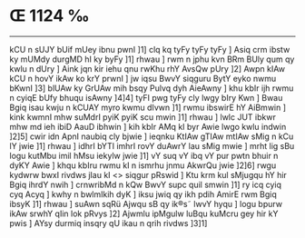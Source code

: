 # Œ 1124 ‰
---
kCU n sUJY bUif mUey ibnu pwnI ]1] clq kq tyFy tyFy tyFy ] Asiq crm
ibstw ky mUMdy durgMD hI ky byFy ]1] rhwau ] rwm n jphu kvn BRm BUly qum
qy kwlu n dUry ] Aink jqn kir iehu qnu rwKhu rhY AvsQw pUry ]2]
Awpn kIAw kCU n hovY ikAw ko krY prwnI ] jw iqsu BwvY siqguru BytY eyko
nwmu bKwnI ]3] blUAw ky GrUAw mih bsqy Pulvq dyh AieAwny ] khu
kbIr ijh rwmu n cyiqE bUfy bhuqu isAwny ]4]4] tyFI pwg tyFy cly lwgy
bIry Kwn ] Bwau Bgiq isau kwju n kCUAY myro kwmu dIvwn ]1] rwmu
ibswirE hY AiBmwin ] kink kwmnI mhw suMdrI pyiK pyiK scu mwin ]1]
rhwau ] lwlc JUT ibkwr mhw md ieh ibiD AauD ibhwin ] kih kbIr
AMq kI byr Awie lwgo kwlu indwin ]2]5] cwir idn ApnI naubiq cly
bjwie ] ieqnku KtIAw gTIAw mtIAw sMig n kCu lY jwie ]1] rhwau ]
idhrI bYTI imhrI rovY duAwrY lau sMig mwie ] mrht lig sBu logu kutMbu
imil hMsu iekylw jwie ]1] vY suq vY ibq vY pur pwtn bhuir n dyKY Awie ]
khqu kbIru rwmu kI n ismrhu jnmu AkwrQu jwie ]2]6]
rwgu kydwrw bwxI rivdws jIau kI
<> siqgur pRswid ]
Ktu krm kul sMjugqu hY hir Bgiq ihrdY nwih ] crnwribMd n kQw BwvY
supc quil smwin ]1] ry icq cyiq cyq Acyq ] kwhy n bwlmIkih dyK ]
iksu jwiq qy ikh pdih AmirE rwm Bgiq ibsyK ]1] rhwau ] suAwn sqRü
Ajwqu sB qy ik®s˜ lwvY hyqu ] logu bpurw ikAw srwhY qIin lok pRvys ]2]
Ajwmlu ipMgulw luBqu kuMcru gey hir kY pwis ] AYsy durmiq insqry qU ikau
n qrih rivdws ]3]1]
####
